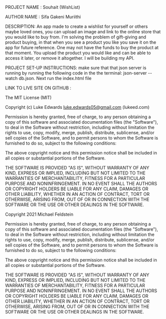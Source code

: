 PROJECT NAME : Souhait (WishList)

AUTHOR NAME : Sifa Gakeni Muriithi

DESCRIPTION: An app made to create a wishlist for yourself or others maybe loved ones, you can upload an image and link to the online store that you would like to buy from.
I'm solving the problem of gift-giving and product buying, in that when you see a product you like you save it on the app for future reference. One may not have the funds to buy the product at that moment. You upload the product you would like and can be able to access it later, or remove it altogether. I will be building my API.

PROJECT SET-UP INSTRUCTIONS: make sure that that json server is running by running the following code in the                          the terminal: json-server --watch db.json. Next run the index.html file

LINK TO LIVE SITE ON GITHUB : 


The MIT License (MIT)

Copyright (c) Luke Edwards <luke.edwards05@gmail.com> (lukeed.com)

Permission is hereby granted, free of charge, to any person obtaining a copy
of this software and associated documentation files (the "Software"), to deal
in the Software without restriction, including without limitation the rights
to use, copy, modify, merge, publish, distribute, sublicense, and/or sell
copies of the Software, and to permit persons to whom the Software is
furnished to do so, subject to the following conditions:

The above copyright notice and this permission notice shall be included in
all copies or substantial portions of the Software.

THE SOFTWARE IS PROVIDED "AS IS", WITHOUT WARRANTY OF ANY KIND, EXPRESS OR
IMPLIED, INCLUDING BUT NOT LIMITED TO THE WARRANTIES OF MERCHANTABILITY,
FITNESS FOR A PARTICULAR PURPOSE AND NONINFRINGEMENT. IN NO EVENT SHALL THE
AUTHORS OR COPYRIGHT HOLDERS BE LIABLE FOR ANY CLAIM, DAMAGES OR OTHER
LIABILITY, WHETHER IN AN ACTION OF CONTRACT, TORT OR OTHERWISE, ARISING FROM,
OUT OF OR IN CONNECTION WITH THE SOFTWARE OR THE USE OR OTHER DEALINGS IN
THE SOFTWARE.


Copyright 2021 Michael Feldstein

Permission is hereby granted, free of charge, to any person obtaining a copy of this software and associated documentation files (the "Software"), to deal in the Software without restriction, including without limitation the rights to use, copy, modify, merge, publish, distribute, sublicense, and/or sell copies of the Software, and to permit persons to whom the Software is furnished to do so, subject to the following conditions:

The above copyright notice and this permission notice shall be included in all copies or substantial portions of the Software.

THE SOFTWARE IS PROVIDED "AS IS", WITHOUT WARRANTY OF ANY KIND, EXPRESS OR IMPLIED, INCLUDING BUT NOT LIMITED TO THE WARRANTIES OF MERCHANTABILITY, FITNESS FOR A PARTICULAR PURPOSE AND NONINFRINGEMENT. IN NO EVENT SHALL THE AUTHORS OR COPYRIGHT HOLDERS BE LIABLE FOR ANY CLAIM, DAMAGES OR OTHER LIABILITY, WHETHER IN AN ACTION OF CONTRACT, TORT OR OTHERWISE, ARISING FROM, OUT OF OR IN CONNECTION WITH THE SOFTWARE OR THE USE OR OTHER DEALINGS IN THE SOFTWARE.
